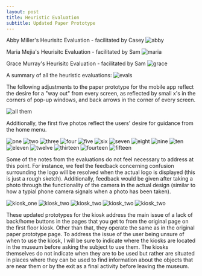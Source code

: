 ```yaml
---
layout: post
title: Heuristic Evaluation
subtitle: Updated Paper Prototype
---
```


Abby Miller's Heurisitc Evaluation - facilitated by Casey
![abby](/img/abbyEval.JPG)

Maria Mejia's Heurisitc Evaluation - facilitated by Sam
![maria](/img/mariaEval.JPG)

Grace Murray's Heurisitc Evaluation - facilitated by Sam
![grace](/img/graceEval.JPG)

A summary of all the heuristic evaluations:
![evals](/img/evals.png)

The following adjustments to the paper prototype for the mobile app reflect the desire for a "way out" from every screen, as reflected by small x's in the corners of pop-up windows, and back arrows in the corner of every screen.

![all them](/img/prototypePostEvals.png)

Additionally, the first five photos reflect the users' desire for guidance from the home menu.

![one](/img/paper1.JPG)
![two](/img/paper2.JPG)
![three](/img/paper3.JPG)
![four](/img/paper4.JPG)
![five](/img/paper5.JPG)
![six](/img/paper6.JPG)
![seven](/img/paper7.JPG)
![eight](/img/paper8.JPG)
![nine](/img/paper9.JPG)
![ten](/img/paper10.JPG)
![eleven](/img/paper11.JPG)
![twelve](/img/paper12.JPG)
![thirteen](/img/paper13.JPG)
![fourteen](/img/paper14.JPG)
![fifteen](/img/paper15.JPG)

Some of the notes from the evaluations do not feel necessary to address at this point. For instance, we feel the feedback concerning confusion surrounding the logo will be resolved when the actual logo is displayed (this is just a rough sketch). Additionally, feedback would be given after taking a photo through the functionality of the camera in the actual design (similar to how a typial phone camera signals when a photo has been taken).

![kiosk_one](/img/fullsizeoutput_c3f.jpeg)
![kiosk_two](/img/fullsizeoutput_c3e.jpeg)
![kiosk_two](/img/fullsizeoutput_c3d.jpeg)
![kiosk_two](/img/fullsizeoutput_c40.jpeg)
![kiosk_two](/img/fullsizeoutput_c41.jpeg)

These updated prototypes for the kiosk address the main issue of a lack of back/home buttons in the pages that you get to from the original page on the first floor kiosk. Other than that, they operate the same as in the original paper prototype page. To address the issue of the user being unsure of when to use the kiosk, I will be sure to indicate where the kiosks are located in the museum before asking the subject to use them. The kiosks themselves do not indicate when they are to be used but rather are situated in places where they can be used to find information about the objects that are near them or by the exit as a final activity before leaving the museum.


